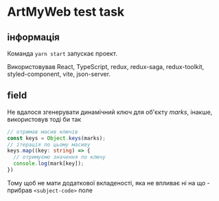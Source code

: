 # ArtMyWeb test task

## інформація

Команда ```yarn start``` запускає проект.

Використовував React, TypeScript, redux, redux-saga, redux-toolkit, styled-component, vite, json-server.

## <subject-code> field

Не вдалося згенерувати динамічний ключ для об'єкту *marks*, інакше, використовув тоді би так

```typescript
// отримав масив ключів
const keys = Object.keys(marks);
// ітерація по цьому масиву 
keys.map((key: string) => {
  // отримуємо значення по ключу
  console.log(mark[key]);
})

```

Тому щоб не мати додаткової вкладеності, яка не впливає ні на що - прибрав `<subject-code>` поле
